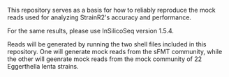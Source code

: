 This repository serves as a basis for how to reliably reproduce the mock reads used for analyzing StrainR2's accuracy and performance.

For the same results, please use InSilicoSeq version 1.5.4.

Reads will be generated by running the two shell files included in this repository. One will generate mock reads from the sFMT community, while the other will geenrate mock reads from the mock community of 22 Eggerthella lenta strains.